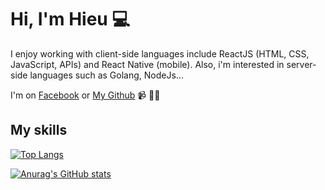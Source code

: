 # Hi, I'm Hieu 💻

I enjoy working with client-side languages include ReactJS (HTML, CSS, JavaScript, APIs) and React Native (mobile). Also, i'm interested in server-side languages such as Golang, NodeJs...

I'm on <a href="https://www.facebook.com/hieumaxnho">Facebook</a> or <a href="https://github.com/tuanconbu">My Github</a> 📹 ✍🏾

## My skills
[![Top Langs](https://github-readme-stats.vercel.app/api/top-langs/?username=nmhieudut&theme=radical)](https://github.com/anuraghazra/github-readme-stats)

[![Anurag's GitHub stats](https://github-readme-stats.vercel.app/api?username=nmhieudut&theme=radical)](https://github.com/anuraghazra/github-readme-stats)

